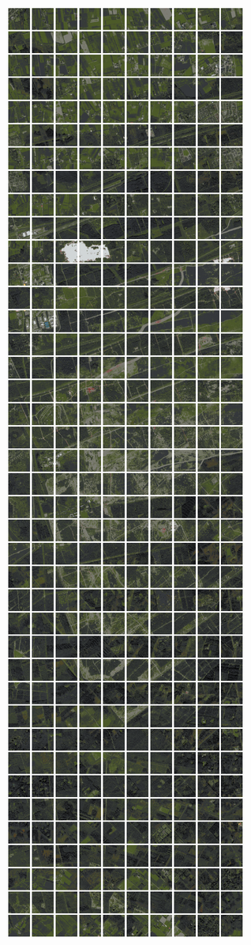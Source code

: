 <html>
<div>
<img src="https://github.com/HakkaTjakka/NL_TILE_MAP/blob/main/18/632/-1050/r.6320.-10500.png" height="44" width="44">
<img src="https://github.com/HakkaTjakka/NL_TILE_MAP/blob/main/18/632/-1050/r.6321.-10500.png" height="44" width="44">
<img src="https://github.com/HakkaTjakka/NL_TILE_MAP/blob/main/18/632/-1050/r.6322.-10500.png" height="44" width="44">
<img src="https://github.com/HakkaTjakka/NL_TILE_MAP/blob/main/18/632/-1050/r.6323.-10500.png" height="44" width="44">
<img src="https://github.com/HakkaTjakka/NL_TILE_MAP/blob/main/18/632/-1050/r.6324.-10500.png" height="44" width="44">
<img src="https://github.com/HakkaTjakka/NL_TILE_MAP/blob/main/18/632/-1050/r.6325.-10500.png" height="44" width="44">
<img src="https://github.com/HakkaTjakka/NL_TILE_MAP/blob/main/18/632/-1050/r.6326.-10500.png" height="44" width="44">
<img src="https://github.com/HakkaTjakka/NL_TILE_MAP/blob/main/18/632/-1050/r.6327.-10500.png" height="44" width="44">
<img src="https://github.com/HakkaTjakka/NL_TILE_MAP/blob/main/18/632/-1050/r.6328.-10500.png" height="44" width="44">
<img src="https://github.com/HakkaTjakka/NL_TILE_MAP/blob/main/18/632/-1050/r.6329.-10500.png" height="44" width="44">
<img src="https://github.com/HakkaTjakka/NL_TILE_MAP/blob/main/18/633/-1050/r.6330.-10500.png" height="44" width="44">
<img src="https://github.com/HakkaTjakka/NL_TILE_MAP/blob/main/18/633/-1050/r.6331.-10500.png" height="44" width="44">
<img src="https://github.com/HakkaTjakka/NL_TILE_MAP/blob/main/18/633/-1050/r.6332.-10500.png" height="44" width="44">
<img src="https://github.com/HakkaTjakka/NL_TILE_MAP/blob/main/18/633/-1050/r.6333.-10500.png" height="44" width="44">
<img src="https://github.com/HakkaTjakka/NL_TILE_MAP/blob/main/18/633/-1050/r.6334.-10500.png" height="44" width="44">
<img src="https://github.com/HakkaTjakka/NL_TILE_MAP/blob/main/18/633/-1050/r.6335.-10500.png" height="44" width="44">
<img src="https://github.com/HakkaTjakka/NL_TILE_MAP/blob/main/18/633/-1050/r.6336.-10500.png" height="44" width="44">
<img src="https://github.com/HakkaTjakka/NL_TILE_MAP/blob/main/18/633/-1050/r.6337.-10500.png" height="44" width="44">
<img src="https://github.com/HakkaTjakka/NL_TILE_MAP/blob/main/18/633/-1050/r.6338.-10500.png" height="44" width="44">
<img src="https://github.com/HakkaTjakka/NL_TILE_MAP/blob/main/18/633/-1050/r.6339.-10500.png" height="44" width="44">
<br>
<img src="https://github.com/HakkaTjakka/NL_TILE_MAP/blob/main/18/632/-1050/r.6320.-10499.png" height="44" width="44">
<img src="https://github.com/HakkaTjakka/NL_TILE_MAP/blob/main/18/632/-1050/r.6321.-10499.png" height="44" width="44">
<img src="https://github.com/HakkaTjakka/NL_TILE_MAP/blob/main/18/632/-1050/r.6322.-10499.png" height="44" width="44">
<img src="https://github.com/HakkaTjakka/NL_TILE_MAP/blob/main/18/632/-1050/r.6323.-10499.png" height="44" width="44">
<img src="https://github.com/HakkaTjakka/NL_TILE_MAP/blob/main/18/632/-1050/r.6324.-10499.png" height="44" width="44">
<img src="https://github.com/HakkaTjakka/NL_TILE_MAP/blob/main/18/632/-1050/r.6325.-10499.png" height="44" width="44">
<img src="https://github.com/HakkaTjakka/NL_TILE_MAP/blob/main/18/632/-1050/r.6326.-10499.png" height="44" width="44">
<img src="https://github.com/HakkaTjakka/NL_TILE_MAP/blob/main/18/632/-1050/r.6327.-10499.png" height="44" width="44">
<img src="https://github.com/HakkaTjakka/NL_TILE_MAP/blob/main/18/632/-1050/r.6328.-10499.png" height="44" width="44">
<img src="https://github.com/HakkaTjakka/NL_TILE_MAP/blob/main/18/632/-1050/r.6329.-10499.png" height="44" width="44">
<img src="https://github.com/HakkaTjakka/NL_TILE_MAP/blob/main/18/633/-1050/r.6330.-10499.png" height="44" width="44">
<img src="https://github.com/HakkaTjakka/NL_TILE_MAP/blob/main/18/633/-1050/r.6331.-10499.png" height="44" width="44">
<img src="https://github.com/HakkaTjakka/NL_TILE_MAP/blob/main/18/633/-1050/r.6332.-10499.png" height="44" width="44">
<img src="https://github.com/HakkaTjakka/NL_TILE_MAP/blob/main/18/633/-1050/r.6333.-10499.png" height="44" width="44">
<img src="https://github.com/HakkaTjakka/NL_TILE_MAP/blob/main/18/633/-1050/r.6334.-10499.png" height="44" width="44">
<img src="https://github.com/HakkaTjakka/NL_TILE_MAP/blob/main/18/633/-1050/r.6335.-10499.png" height="44" width="44">
<img src="https://github.com/HakkaTjakka/NL_TILE_MAP/blob/main/18/633/-1050/r.6336.-10499.png" height="44" width="44">
<img src="https://github.com/HakkaTjakka/NL_TILE_MAP/blob/main/18/633/-1050/r.6337.-10499.png" height="44" width="44">
<img src="https://github.com/HakkaTjakka/NL_TILE_MAP/blob/main/18/633/-1050/r.6338.-10499.png" height="44" width="44">
<img src="https://github.com/HakkaTjakka/NL_TILE_MAP/blob/main/18/633/-1050/r.6339.-10499.png" height="44" width="44">
<br>
<img src="https://github.com/HakkaTjakka/NL_TILE_MAP/blob/main/18/632/-1050/r.6320.-10498.png" height="44" width="44">
<img src="https://github.com/HakkaTjakka/NL_TILE_MAP/blob/main/18/632/-1050/r.6321.-10498.png" height="44" width="44">
<img src="https://github.com/HakkaTjakka/NL_TILE_MAP/blob/main/18/632/-1050/r.6322.-10498.png" height="44" width="44">
<img src="https://github.com/HakkaTjakka/NL_TILE_MAP/blob/main/18/632/-1050/r.6323.-10498.png" height="44" width="44">
<img src="https://github.com/HakkaTjakka/NL_TILE_MAP/blob/main/18/632/-1050/r.6324.-10498.png" height="44" width="44">
<img src="https://github.com/HakkaTjakka/NL_TILE_MAP/blob/main/18/632/-1050/r.6325.-10498.png" height="44" width="44">
<img src="https://github.com/HakkaTjakka/NL_TILE_MAP/blob/main/18/632/-1050/r.6326.-10498.png" height="44" width="44">
<img src="https://github.com/HakkaTjakka/NL_TILE_MAP/blob/main/18/632/-1050/r.6327.-10498.png" height="44" width="44">
<img src="https://github.com/HakkaTjakka/NL_TILE_MAP/blob/main/18/632/-1050/r.6328.-10498.png" height="44" width="44">
<img src="https://github.com/HakkaTjakka/NL_TILE_MAP/blob/main/18/632/-1050/r.6329.-10498.png" height="44" width="44">
<img src="https://github.com/HakkaTjakka/NL_TILE_MAP/blob/main/18/633/-1050/r.6330.-10498.png" height="44" width="44">
<img src="https://github.com/HakkaTjakka/NL_TILE_MAP/blob/main/18/633/-1050/r.6331.-10498.png" height="44" width="44">
<img src="https://github.com/HakkaTjakka/NL_TILE_MAP/blob/main/18/633/-1050/r.6332.-10498.png" height="44" width="44">
<img src="https://github.com/HakkaTjakka/NL_TILE_MAP/blob/main/18/633/-1050/r.6333.-10498.png" height="44" width="44">
<img src="https://github.com/HakkaTjakka/NL_TILE_MAP/blob/main/18/633/-1050/r.6334.-10498.png" height="44" width="44">
<img src="https://github.com/HakkaTjakka/NL_TILE_MAP/blob/main/18/633/-1050/r.6335.-10498.png" height="44" width="44">
<img src="https://github.com/HakkaTjakka/NL_TILE_MAP/blob/main/18/633/-1050/r.6336.-10498.png" height="44" width="44">
<img src="https://github.com/HakkaTjakka/NL_TILE_MAP/blob/main/18/633/-1050/r.6337.-10498.png" height="44" width="44">
<img src="https://github.com/HakkaTjakka/NL_TILE_MAP/blob/main/18/633/-1050/r.6338.-10498.png" height="44" width="44">
<img src="https://github.com/HakkaTjakka/NL_TILE_MAP/blob/main/18/633/-1050/r.6339.-10498.png" height="44" width="44">
<br>
<img src="https://github.com/HakkaTjakka/NL_TILE_MAP/blob/main/18/632/-1050/r.6320.-10497.png" height="44" width="44">
<img src="https://github.com/HakkaTjakka/NL_TILE_MAP/blob/main/18/632/-1050/r.6321.-10497.png" height="44" width="44">
<img src="https://github.com/HakkaTjakka/NL_TILE_MAP/blob/main/18/632/-1050/r.6322.-10497.png" height="44" width="44">
<img src="https://github.com/HakkaTjakka/NL_TILE_MAP/blob/main/18/632/-1050/r.6323.-10497.png" height="44" width="44">
<img src="https://github.com/HakkaTjakka/NL_TILE_MAP/blob/main/18/632/-1050/r.6324.-10497.png" height="44" width="44">
<img src="https://github.com/HakkaTjakka/NL_TILE_MAP/blob/main/18/632/-1050/r.6325.-10497.png" height="44" width="44">
<img src="https://github.com/HakkaTjakka/NL_TILE_MAP/blob/main/18/632/-1050/r.6326.-10497.png" height="44" width="44">
<img src="https://github.com/HakkaTjakka/NL_TILE_MAP/blob/main/18/632/-1050/r.6327.-10497.png" height="44" width="44">
<img src="https://github.com/HakkaTjakka/NL_TILE_MAP/blob/main/18/632/-1050/r.6328.-10497.png" height="44" width="44">
<img src="https://github.com/HakkaTjakka/NL_TILE_MAP/blob/main/18/632/-1050/r.6329.-10497.png" height="44" width="44">
<img src="https://github.com/HakkaTjakka/NL_TILE_MAP/blob/main/18/633/-1050/r.6330.-10497.png" height="44" width="44">
<img src="https://github.com/HakkaTjakka/NL_TILE_MAP/blob/main/18/633/-1050/r.6331.-10497.png" height="44" width="44">
<img src="https://github.com/HakkaTjakka/NL_TILE_MAP/blob/main/18/633/-1050/r.6332.-10497.png" height="44" width="44">
<img src="https://github.com/HakkaTjakka/NL_TILE_MAP/blob/main/18/633/-1050/r.6333.-10497.png" height="44" width="44">
<img src="https://github.com/HakkaTjakka/NL_TILE_MAP/blob/main/18/633/-1050/r.6334.-10497.png" height="44" width="44">
<img src="https://github.com/HakkaTjakka/NL_TILE_MAP/blob/main/18/633/-1050/r.6335.-10497.png" height="44" width="44">
<img src="https://github.com/HakkaTjakka/NL_TILE_MAP/blob/main/18/633/-1050/r.6336.-10497.png" height="44" width="44">
<img src="https://github.com/HakkaTjakka/NL_TILE_MAP/blob/main/18/633/-1050/r.6337.-10497.png" height="44" width="44">
<img src="https://github.com/HakkaTjakka/NL_TILE_MAP/blob/main/18/633/-1050/r.6338.-10497.png" height="44" width="44">
<img src="https://github.com/HakkaTjakka/NL_TILE_MAP/blob/main/18/633/-1050/r.6339.-10497.png" height="44" width="44">
<br>
<img src="https://github.com/HakkaTjakka/NL_TILE_MAP/blob/main/18/632/-1050/r.6320.-10496.png" height="44" width="44">
<img src="https://github.com/HakkaTjakka/NL_TILE_MAP/blob/main/18/632/-1050/r.6321.-10496.png" height="44" width="44">
<img src="https://github.com/HakkaTjakka/NL_TILE_MAP/blob/main/18/632/-1050/r.6322.-10496.png" height="44" width="44">
<img src="https://github.com/HakkaTjakka/NL_TILE_MAP/blob/main/18/632/-1050/r.6323.-10496.png" height="44" width="44">
<img src="https://github.com/HakkaTjakka/NL_TILE_MAP/blob/main/18/632/-1050/r.6324.-10496.png" height="44" width="44">
<img src="https://github.com/HakkaTjakka/NL_TILE_MAP/blob/main/18/632/-1050/r.6325.-10496.png" height="44" width="44">
<img src="https://github.com/HakkaTjakka/NL_TILE_MAP/blob/main/18/632/-1050/r.6326.-10496.png" height="44" width="44">
<img src="https://github.com/HakkaTjakka/NL_TILE_MAP/blob/main/18/632/-1050/r.6327.-10496.png" height="44" width="44">
<img src="https://github.com/HakkaTjakka/NL_TILE_MAP/blob/main/18/632/-1050/r.6328.-10496.png" height="44" width="44">
<img src="https://github.com/HakkaTjakka/NL_TILE_MAP/blob/main/18/632/-1050/r.6329.-10496.png" height="44" width="44">
<img src="https://github.com/HakkaTjakka/NL_TILE_MAP/blob/main/18/633/-1050/r.6330.-10496.png" height="44" width="44">
<img src="https://github.com/HakkaTjakka/NL_TILE_MAP/blob/main/18/633/-1050/r.6331.-10496.png" height="44" width="44">
<img src="https://github.com/HakkaTjakka/NL_TILE_MAP/blob/main/18/633/-1050/r.6332.-10496.png" height="44" width="44">
<img src="https://github.com/HakkaTjakka/NL_TILE_MAP/blob/main/18/633/-1050/r.6333.-10496.png" height="44" width="44">
<img src="https://github.com/HakkaTjakka/NL_TILE_MAP/blob/main/18/633/-1050/r.6334.-10496.png" height="44" width="44">
<img src="https://github.com/HakkaTjakka/NL_TILE_MAP/blob/main/18/633/-1050/r.6335.-10496.png" height="44" width="44">
<img src="https://github.com/HakkaTjakka/NL_TILE_MAP/blob/main/18/633/-1050/r.6336.-10496.png" height="44" width="44">
<img src="https://github.com/HakkaTjakka/NL_TILE_MAP/blob/main/18/633/-1050/r.6337.-10496.png" height="44" width="44">
<img src="https://github.com/HakkaTjakka/NL_TILE_MAP/blob/main/18/633/-1050/r.6338.-10496.png" height="44" width="44">
<img src="https://github.com/HakkaTjakka/NL_TILE_MAP/blob/main/18/633/-1050/r.6339.-10496.png" height="44" width="44">
<br>
<img src="https://github.com/HakkaTjakka/NL_TILE_MAP/blob/main/18/632/-1050/r.6320.-10495.png" height="44" width="44">
<img src="https://github.com/HakkaTjakka/NL_TILE_MAP/blob/main/18/632/-1050/r.6321.-10495.png" height="44" width="44">
<img src="https://github.com/HakkaTjakka/NL_TILE_MAP/blob/main/18/632/-1050/r.6322.-10495.png" height="44" width="44">
<img src="https://github.com/HakkaTjakka/NL_TILE_MAP/blob/main/18/632/-1050/r.6323.-10495.png" height="44" width="44">
<img src="https://github.com/HakkaTjakka/NL_TILE_MAP/blob/main/18/632/-1050/r.6324.-10495.png" height="44" width="44">
<img src="https://github.com/HakkaTjakka/NL_TILE_MAP/blob/main/18/632/-1050/r.6325.-10495.png" height="44" width="44">
<img src="https://github.com/HakkaTjakka/NL_TILE_MAP/blob/main/18/632/-1050/r.6326.-10495.png" height="44" width="44">
<img src="https://github.com/HakkaTjakka/NL_TILE_MAP/blob/main/18/632/-1050/r.6327.-10495.png" height="44" width="44">
<img src="https://github.com/HakkaTjakka/NL_TILE_MAP/blob/main/18/632/-1050/r.6328.-10495.png" height="44" width="44">
<img src="https://github.com/HakkaTjakka/NL_TILE_MAP/blob/main/18/632/-1050/r.6329.-10495.png" height="44" width="44">
<img src="https://github.com/HakkaTjakka/NL_TILE_MAP/blob/main/18/633/-1050/r.6330.-10495.png" height="44" width="44">
<img src="https://github.com/HakkaTjakka/NL_TILE_MAP/blob/main/18/633/-1050/r.6331.-10495.png" height="44" width="44">
<img src="https://github.com/HakkaTjakka/NL_TILE_MAP/blob/main/18/633/-1050/r.6332.-10495.png" height="44" width="44">
<img src="https://github.com/HakkaTjakka/NL_TILE_MAP/blob/main/18/633/-1050/r.6333.-10495.png" height="44" width="44">
<img src="https://github.com/HakkaTjakka/NL_TILE_MAP/blob/main/18/633/-1050/r.6334.-10495.png" height="44" width="44">
<img src="https://github.com/HakkaTjakka/NL_TILE_MAP/blob/main/18/633/-1050/r.6335.-10495.png" height="44" width="44">
<img src="https://github.com/HakkaTjakka/NL_TILE_MAP/blob/main/18/633/-1050/r.6336.-10495.png" height="44" width="44">
<img src="https://github.com/HakkaTjakka/NL_TILE_MAP/blob/main/18/633/-1050/r.6337.-10495.png" height="44" width="44">
<img src="https://github.com/HakkaTjakka/NL_TILE_MAP/blob/main/18/633/-1050/r.6338.-10495.png" height="44" width="44">
<img src="https://github.com/HakkaTjakka/NL_TILE_MAP/blob/main/18/633/-1050/r.6339.-10495.png" height="44" width="44">
<br>
<img src="https://github.com/HakkaTjakka/NL_TILE_MAP/blob/main/18/632/-1050/r.6320.-10494.png" height="44" width="44">
<img src="https://github.com/HakkaTjakka/NL_TILE_MAP/blob/main/18/632/-1050/r.6321.-10494.png" height="44" width="44">
<img src="https://github.com/HakkaTjakka/NL_TILE_MAP/blob/main/18/632/-1050/r.6322.-10494.png" height="44" width="44">
<img src="https://github.com/HakkaTjakka/NL_TILE_MAP/blob/main/18/632/-1050/r.6323.-10494.png" height="44" width="44">
<img src="https://github.com/HakkaTjakka/NL_TILE_MAP/blob/main/18/632/-1050/r.6324.-10494.png" height="44" width="44">
<img src="https://github.com/HakkaTjakka/NL_TILE_MAP/blob/main/18/632/-1050/r.6325.-10494.png" height="44" width="44">
<img src="https://github.com/HakkaTjakka/NL_TILE_MAP/blob/main/18/632/-1050/r.6326.-10494.png" height="44" width="44">
<img src="https://github.com/HakkaTjakka/NL_TILE_MAP/blob/main/18/632/-1050/r.6327.-10494.png" height="44" width="44">
<img src="https://github.com/HakkaTjakka/NL_TILE_MAP/blob/main/18/632/-1050/r.6328.-10494.png" height="44" width="44">
<img src="https://github.com/HakkaTjakka/NL_TILE_MAP/blob/main/18/632/-1050/r.6329.-10494.png" height="44" width="44">
<img src="https://github.com/HakkaTjakka/NL_TILE_MAP/blob/main/18/633/-1050/r.6330.-10494.png" height="44" width="44">
<img src="https://github.com/HakkaTjakka/NL_TILE_MAP/blob/main/18/633/-1050/r.6331.-10494.png" height="44" width="44">
<img src="https://github.com/HakkaTjakka/NL_TILE_MAP/blob/main/18/633/-1050/r.6332.-10494.png" height="44" width="44">
<img src="https://github.com/HakkaTjakka/NL_TILE_MAP/blob/main/18/633/-1050/r.6333.-10494.png" height="44" width="44">
<img src="https://github.com/HakkaTjakka/NL_TILE_MAP/blob/main/18/633/-1050/r.6334.-10494.png" height="44" width="44">
<img src="https://github.com/HakkaTjakka/NL_TILE_MAP/blob/main/18/633/-1050/r.6335.-10494.png" height="44" width="44">
<img src="https://github.com/HakkaTjakka/NL_TILE_MAP/blob/main/18/633/-1050/r.6336.-10494.png" height="44" width="44">
<img src="https://github.com/HakkaTjakka/NL_TILE_MAP/blob/main/18/633/-1050/r.6337.-10494.png" height="44" width="44">
<img src="https://github.com/HakkaTjakka/NL_TILE_MAP/blob/main/18/633/-1050/r.6338.-10494.png" height="44" width="44">
<img src="https://github.com/HakkaTjakka/NL_TILE_MAP/blob/main/18/633/-1050/r.6339.-10494.png" height="44" width="44">
<br>
<img src="https://github.com/HakkaTjakka/NL_TILE_MAP/blob/main/18/632/-1050/r.6320.-10493.png" height="44" width="44">
<img src="https://github.com/HakkaTjakka/NL_TILE_MAP/blob/main/18/632/-1050/r.6321.-10493.png" height="44" width="44">
<img src="https://github.com/HakkaTjakka/NL_TILE_MAP/blob/main/18/632/-1050/r.6322.-10493.png" height="44" width="44">
<img src="https://github.com/HakkaTjakka/NL_TILE_MAP/blob/main/18/632/-1050/r.6323.-10493.png" height="44" width="44">
<img src="https://github.com/HakkaTjakka/NL_TILE_MAP/blob/main/18/632/-1050/r.6324.-10493.png" height="44" width="44">
<img src="https://github.com/HakkaTjakka/NL_TILE_MAP/blob/main/18/632/-1050/r.6325.-10493.png" height="44" width="44">
<img src="https://github.com/HakkaTjakka/NL_TILE_MAP/blob/main/18/632/-1050/r.6326.-10493.png" height="44" width="44">
<img src="https://github.com/HakkaTjakka/NL_TILE_MAP/blob/main/18/632/-1050/r.6327.-10493.png" height="44" width="44">
<img src="https://github.com/HakkaTjakka/NL_TILE_MAP/blob/main/18/632/-1050/r.6328.-10493.png" height="44" width="44">
<img src="https://github.com/HakkaTjakka/NL_TILE_MAP/blob/main/18/632/-1050/r.6329.-10493.png" height="44" width="44">
<img src="https://github.com/HakkaTjakka/NL_TILE_MAP/blob/main/18/633/-1050/r.6330.-10493.png" height="44" width="44">
<img src="https://github.com/HakkaTjakka/NL_TILE_MAP/blob/main/18/633/-1050/r.6331.-10493.png" height="44" width="44">
<img src="https://github.com/HakkaTjakka/NL_TILE_MAP/blob/main/18/633/-1050/r.6332.-10493.png" height="44" width="44">
<img src="https://github.com/HakkaTjakka/NL_TILE_MAP/blob/main/18/633/-1050/r.6333.-10493.png" height="44" width="44">
<img src="https://github.com/HakkaTjakka/NL_TILE_MAP/blob/main/18/633/-1050/r.6334.-10493.png" height="44" width="44">
<img src="https://github.com/HakkaTjakka/NL_TILE_MAP/blob/main/18/633/-1050/r.6335.-10493.png" height="44" width="44">
<img src="https://github.com/HakkaTjakka/NL_TILE_MAP/blob/main/18/633/-1050/r.6336.-10493.png" height="44" width="44">
<img src="https://github.com/HakkaTjakka/NL_TILE_MAP/blob/main/18/633/-1050/r.6337.-10493.png" height="44" width="44">
<img src="https://github.com/HakkaTjakka/NL_TILE_MAP/blob/main/18/633/-1050/r.6338.-10493.png" height="44" width="44">
<img src="https://github.com/HakkaTjakka/NL_TILE_MAP/blob/main/18/633/-1050/r.6339.-10493.png" height="44" width="44">
<br>
<img src="https://github.com/HakkaTjakka/NL_TILE_MAP/blob/main/18/632/-1050/r.6320.-10492.png" height="44" width="44">
<img src="https://github.com/HakkaTjakka/NL_TILE_MAP/blob/main/18/632/-1050/r.6321.-10492.png" height="44" width="44">
<img src="https://github.com/HakkaTjakka/NL_TILE_MAP/blob/main/18/632/-1050/r.6322.-10492.png" height="44" width="44">
<img src="https://github.com/HakkaTjakka/NL_TILE_MAP/blob/main/18/632/-1050/r.6323.-10492.png" height="44" width="44">
<img src="https://github.com/HakkaTjakka/NL_TILE_MAP/blob/main/18/632/-1050/r.6324.-10492.png" height="44" width="44">
<img src="https://github.com/HakkaTjakka/NL_TILE_MAP/blob/main/18/632/-1050/r.6325.-10492.png" height="44" width="44">
<img src="https://github.com/HakkaTjakka/NL_TILE_MAP/blob/main/18/632/-1050/r.6326.-10492.png" height="44" width="44">
<img src="https://github.com/HakkaTjakka/NL_TILE_MAP/blob/main/18/632/-1050/r.6327.-10492.png" height="44" width="44">
<img src="https://github.com/HakkaTjakka/NL_TILE_MAP/blob/main/18/632/-1050/r.6328.-10492.png" height="44" width="44">
<img src="https://github.com/HakkaTjakka/NL_TILE_MAP/blob/main/18/632/-1050/r.6329.-10492.png" height="44" width="44">
<img src="https://github.com/HakkaTjakka/NL_TILE_MAP/blob/main/18/633/-1050/r.6330.-10492.png" height="44" width="44">
<img src="https://github.com/HakkaTjakka/NL_TILE_MAP/blob/main/18/633/-1050/r.6331.-10492.png" height="44" width="44">
<img src="https://github.com/HakkaTjakka/NL_TILE_MAP/blob/main/18/633/-1050/r.6332.-10492.png" height="44" width="44">
<img src="https://github.com/HakkaTjakka/NL_TILE_MAP/blob/main/18/633/-1050/r.6333.-10492.png" height="44" width="44">
<img src="https://github.com/HakkaTjakka/NL_TILE_MAP/blob/main/18/633/-1050/r.6334.-10492.png" height="44" width="44">
<img src="https://github.com/HakkaTjakka/NL_TILE_MAP/blob/main/18/633/-1050/r.6335.-10492.png" height="44" width="44">
<img src="https://github.com/HakkaTjakka/NL_TILE_MAP/blob/main/18/633/-1050/r.6336.-10492.png" height="44" width="44">
<img src="https://github.com/HakkaTjakka/NL_TILE_MAP/blob/main/18/633/-1050/r.6337.-10492.png" height="44" width="44">
<img src="https://github.com/HakkaTjakka/NL_TILE_MAP/blob/main/18/633/-1050/r.6338.-10492.png" height="44" width="44">
<img src="https://github.com/HakkaTjakka/NL_TILE_MAP/blob/main/18/633/-1050/r.6339.-10492.png" height="44" width="44">
<br>
<img src="https://github.com/HakkaTjakka/NL_TILE_MAP/blob/main/18/632/-1050/r.6320.-10491.png" height="44" width="44">
<img src="https://github.com/HakkaTjakka/NL_TILE_MAP/blob/main/18/632/-1050/r.6321.-10491.png" height="44" width="44">
<img src="https://github.com/HakkaTjakka/NL_TILE_MAP/blob/main/18/632/-1050/r.6322.-10491.png" height="44" width="44">
<img src="https://github.com/HakkaTjakka/NL_TILE_MAP/blob/main/18/632/-1050/r.6323.-10491.png" height="44" width="44">
<img src="https://github.com/HakkaTjakka/NL_TILE_MAP/blob/main/18/632/-1050/r.6324.-10491.png" height="44" width="44">
<img src="https://github.com/HakkaTjakka/NL_TILE_MAP/blob/main/18/632/-1050/r.6325.-10491.png" height="44" width="44">
<img src="https://github.com/HakkaTjakka/NL_TILE_MAP/blob/main/18/632/-1050/r.6326.-10491.png" height="44" width="44">
<img src="https://github.com/HakkaTjakka/NL_TILE_MAP/blob/main/18/632/-1050/r.6327.-10491.png" height="44" width="44">
<img src="https://github.com/HakkaTjakka/NL_TILE_MAP/blob/main/18/632/-1050/r.6328.-10491.png" height="44" width="44">
<img src="https://github.com/HakkaTjakka/NL_TILE_MAP/blob/main/18/632/-1050/r.6329.-10491.png" height="44" width="44">
<img src="https://github.com/HakkaTjakka/NL_TILE_MAP/blob/main/18/633/-1050/r.6330.-10491.png" height="44" width="44">
<img src="https://github.com/HakkaTjakka/NL_TILE_MAP/blob/main/18/633/-1050/r.6331.-10491.png" height="44" width="44">
<img src="https://github.com/HakkaTjakka/NL_TILE_MAP/blob/main/18/633/-1050/r.6332.-10491.png" height="44" width="44">
<img src="https://github.com/HakkaTjakka/NL_TILE_MAP/blob/main/18/633/-1050/r.6333.-10491.png" height="44" width="44">
<img src="https://github.com/HakkaTjakka/NL_TILE_MAP/blob/main/18/633/-1050/r.6334.-10491.png" height="44" width="44">
<img src="https://github.com/HakkaTjakka/NL_TILE_MAP/blob/main/18/633/-1050/r.6335.-10491.png" height="44" width="44">
<img src="https://github.com/HakkaTjakka/NL_TILE_MAP/blob/main/18/633/-1050/r.6336.-10491.png" height="44" width="44">
<img src="https://github.com/HakkaTjakka/NL_TILE_MAP/blob/main/18/633/-1050/r.6337.-10491.png" height="44" width="44">
<img src="https://github.com/HakkaTjakka/NL_TILE_MAP/blob/main/18/633/-1050/r.6338.-10491.png" height="44" width="44">
<img src="https://github.com/HakkaTjakka/NL_TILE_MAP/blob/main/18/633/-1050/r.6339.-10491.png" height="44" width="44">
<br>
<img src="https://github.com/HakkaTjakka/NL_TILE_MAP/blob/main/18/632/-1049/r.6320.-10490.png" height="44" width="44">
<img src="https://github.com/HakkaTjakka/NL_TILE_MAP/blob/main/18/632/-1049/r.6321.-10490.png" height="44" width="44">
<img src="https://github.com/HakkaTjakka/NL_TILE_MAP/blob/main/18/632/-1049/r.6322.-10490.png" height="44" width="44">
<img src="https://github.com/HakkaTjakka/NL_TILE_MAP/blob/main/18/632/-1049/r.6323.-10490.png" height="44" width="44">
<img src="https://github.com/HakkaTjakka/NL_TILE_MAP/blob/main/18/632/-1049/r.6324.-10490.png" height="44" width="44">
<img src="https://github.com/HakkaTjakka/NL_TILE_MAP/blob/main/18/632/-1049/r.6325.-10490.png" height="44" width="44">
<img src="https://github.com/HakkaTjakka/NL_TILE_MAP/blob/main/18/632/-1049/r.6326.-10490.png" height="44" width="44">
<img src="https://github.com/HakkaTjakka/NL_TILE_MAP/blob/main/18/632/-1049/r.6327.-10490.png" height="44" width="44">
<img src="https://github.com/HakkaTjakka/NL_TILE_MAP/blob/main/18/632/-1049/r.6328.-10490.png" height="44" width="44">
<img src="https://github.com/HakkaTjakka/NL_TILE_MAP/blob/main/18/632/-1049/r.6329.-10490.png" height="44" width="44">
<img src="https://github.com/HakkaTjakka/NL_TILE_MAP/blob/main/18/633/-1049/r.6330.-10490.png" height="44" width="44">
<img src="https://github.com/HakkaTjakka/NL_TILE_MAP/blob/main/18/633/-1049/r.6331.-10490.png" height="44" width="44">
<img src="https://github.com/HakkaTjakka/NL_TILE_MAP/blob/main/18/633/-1049/r.6332.-10490.png" height="44" width="44">
<img src="https://github.com/HakkaTjakka/NL_TILE_MAP/blob/main/18/633/-1049/r.6333.-10490.png" height="44" width="44">
<img src="https://github.com/HakkaTjakka/NL_TILE_MAP/blob/main/18/633/-1049/r.6334.-10490.png" height="44" width="44">
<img src="https://github.com/HakkaTjakka/NL_TILE_MAP/blob/main/18/633/-1049/r.6335.-10490.png" height="44" width="44">
<img src="https://github.com/HakkaTjakka/NL_TILE_MAP/blob/main/18/633/-1049/r.6336.-10490.png" height="44" width="44">
<img src="https://github.com/HakkaTjakka/NL_TILE_MAP/blob/main/18/633/-1049/r.6337.-10490.png" height="44" width="44">
<img src="https://github.com/HakkaTjakka/NL_TILE_MAP/blob/main/18/633/-1049/r.6338.-10490.png" height="44" width="44">
<img src="https://github.com/HakkaTjakka/NL_TILE_MAP/blob/main/18/633/-1049/r.6339.-10490.png" height="44" width="44">
<br>
<img src="https://github.com/HakkaTjakka/NL_TILE_MAP/blob/main/18/632/-1049/r.6320.-10489.png" height="44" width="44">
<img src="https://github.com/HakkaTjakka/NL_TILE_MAP/blob/main/18/632/-1049/r.6321.-10489.png" height="44" width="44">
<img src="https://github.com/HakkaTjakka/NL_TILE_MAP/blob/main/18/632/-1049/r.6322.-10489.png" height="44" width="44">
<img src="https://github.com/HakkaTjakka/NL_TILE_MAP/blob/main/18/632/-1049/r.6323.-10489.png" height="44" width="44">
<img src="https://github.com/HakkaTjakka/NL_TILE_MAP/blob/main/18/632/-1049/r.6324.-10489.png" height="44" width="44">
<img src="https://github.com/HakkaTjakka/NL_TILE_MAP/blob/main/18/632/-1049/r.6325.-10489.png" height="44" width="44">
<img src="https://github.com/HakkaTjakka/NL_TILE_MAP/blob/main/18/632/-1049/r.6326.-10489.png" height="44" width="44">
<img src="https://github.com/HakkaTjakka/NL_TILE_MAP/blob/main/18/632/-1049/r.6327.-10489.png" height="44" width="44">
<img src="https://github.com/HakkaTjakka/NL_TILE_MAP/blob/main/18/632/-1049/r.6328.-10489.png" height="44" width="44">
<img src="https://github.com/HakkaTjakka/NL_TILE_MAP/blob/main/18/632/-1049/r.6329.-10489.png" height="44" width="44">
<img src="https://github.com/HakkaTjakka/NL_TILE_MAP/blob/main/18/633/-1049/r.6330.-10489.png" height="44" width="44">
<img src="https://github.com/HakkaTjakka/NL_TILE_MAP/blob/main/18/633/-1049/r.6331.-10489.png" height="44" width="44">
<img src="https://github.com/HakkaTjakka/NL_TILE_MAP/blob/main/18/633/-1049/r.6332.-10489.png" height="44" width="44">
<img src="https://github.com/HakkaTjakka/NL_TILE_MAP/blob/main/18/633/-1049/r.6333.-10489.png" height="44" width="44">
<img src="https://github.com/HakkaTjakka/NL_TILE_MAP/blob/main/18/633/-1049/r.6334.-10489.png" height="44" width="44">
<img src="https://github.com/HakkaTjakka/NL_TILE_MAP/blob/main/18/633/-1049/r.6335.-10489.png" height="44" width="44">
<img src="https://github.com/HakkaTjakka/NL_TILE_MAP/blob/main/18/633/-1049/r.6336.-10489.png" height="44" width="44">
<img src="https://github.com/HakkaTjakka/NL_TILE_MAP/blob/main/18/633/-1049/r.6337.-10489.png" height="44" width="44">
<img src="https://github.com/HakkaTjakka/NL_TILE_MAP/blob/main/18/633/-1049/r.6338.-10489.png" height="44" width="44">
<img src="https://github.com/HakkaTjakka/NL_TILE_MAP/blob/main/18/633/-1049/r.6339.-10489.png" height="44" width="44">
<br>
<img src="https://github.com/HakkaTjakka/NL_TILE_MAP/blob/main/18/632/-1049/r.6320.-10488.png" height="44" width="44">
<img src="https://github.com/HakkaTjakka/NL_TILE_MAP/blob/main/18/632/-1049/r.6321.-10488.png" height="44" width="44">
<img src="https://github.com/HakkaTjakka/NL_TILE_MAP/blob/main/18/632/-1049/r.6322.-10488.png" height="44" width="44">
<img src="https://github.com/HakkaTjakka/NL_TILE_MAP/blob/main/18/632/-1049/r.6323.-10488.png" height="44" width="44">
<img src="https://github.com/HakkaTjakka/NL_TILE_MAP/blob/main/18/632/-1049/r.6324.-10488.png" height="44" width="44">
<img src="https://github.com/HakkaTjakka/NL_TILE_MAP/blob/main/18/632/-1049/r.6325.-10488.png" height="44" width="44">
<img src="https://github.com/HakkaTjakka/NL_TILE_MAP/blob/main/18/632/-1049/r.6326.-10488.png" height="44" width="44">
<img src="https://github.com/HakkaTjakka/NL_TILE_MAP/blob/main/18/632/-1049/r.6327.-10488.png" height="44" width="44">
<img src="https://github.com/HakkaTjakka/NL_TILE_MAP/blob/main/18/632/-1049/r.6328.-10488.png" height="44" width="44">
<img src="https://github.com/HakkaTjakka/NL_TILE_MAP/blob/main/18/632/-1049/r.6329.-10488.png" height="44" width="44">
<img src="https://github.com/HakkaTjakka/NL_TILE_MAP/blob/main/18/633/-1049/r.6330.-10488.png" height="44" width="44">
<img src="https://github.com/HakkaTjakka/NL_TILE_MAP/blob/main/18/633/-1049/r.6331.-10488.png" height="44" width="44">
<img src="https://github.com/HakkaTjakka/NL_TILE_MAP/blob/main/18/633/-1049/r.6332.-10488.png" height="44" width="44">
<img src="https://github.com/HakkaTjakka/NL_TILE_MAP/blob/main/18/633/-1049/r.6333.-10488.png" height="44" width="44">
<img src="https://github.com/HakkaTjakka/NL_TILE_MAP/blob/main/18/633/-1049/r.6334.-10488.png" height="44" width="44">
<img src="https://github.com/HakkaTjakka/NL_TILE_MAP/blob/main/18/633/-1049/r.6335.-10488.png" height="44" width="44">
<img src="https://github.com/HakkaTjakka/NL_TILE_MAP/blob/main/18/633/-1049/r.6336.-10488.png" height="44" width="44">
<img src="https://github.com/HakkaTjakka/NL_TILE_MAP/blob/main/18/633/-1049/r.6337.-10488.png" height="44" width="44">
<img src="https://github.com/HakkaTjakka/NL_TILE_MAP/blob/main/18/633/-1049/r.6338.-10488.png" height="44" width="44">
<img src="https://github.com/HakkaTjakka/NL_TILE_MAP/blob/main/18/633/-1049/r.6339.-10488.png" height="44" width="44">
<br>
<img src="https://github.com/HakkaTjakka/NL_TILE_MAP/blob/main/18/632/-1049/r.6320.-10487.png" height="44" width="44">
<img src="https://github.com/HakkaTjakka/NL_TILE_MAP/blob/main/18/632/-1049/r.6321.-10487.png" height="44" width="44">
<img src="https://github.com/HakkaTjakka/NL_TILE_MAP/blob/main/18/632/-1049/r.6322.-10487.png" height="44" width="44">
<img src="https://github.com/HakkaTjakka/NL_TILE_MAP/blob/main/18/632/-1049/r.6323.-10487.png" height="44" width="44">
<img src="https://github.com/HakkaTjakka/NL_TILE_MAP/blob/main/18/632/-1049/r.6324.-10487.png" height="44" width="44">
<img src="https://github.com/HakkaTjakka/NL_TILE_MAP/blob/main/18/632/-1049/r.6325.-10487.png" height="44" width="44">
<img src="https://github.com/HakkaTjakka/NL_TILE_MAP/blob/main/18/632/-1049/r.6326.-10487.png" height="44" width="44">
<img src="https://github.com/HakkaTjakka/NL_TILE_MAP/blob/main/18/632/-1049/r.6327.-10487.png" height="44" width="44">
<img src="https://github.com/HakkaTjakka/NL_TILE_MAP/blob/main/18/632/-1049/r.6328.-10487.png" height="44" width="44">
<img src="https://github.com/HakkaTjakka/NL_TILE_MAP/blob/main/18/632/-1049/r.6329.-10487.png" height="44" width="44">
<img src="https://github.com/HakkaTjakka/NL_TILE_MAP/blob/main/18/633/-1049/r.6330.-10487.png" height="44" width="44">
<img src="https://github.com/HakkaTjakka/NL_TILE_MAP/blob/main/18/633/-1049/r.6331.-10487.png" height="44" width="44">
<img src="https://github.com/HakkaTjakka/NL_TILE_MAP/blob/main/18/633/-1049/r.6332.-10487.png" height="44" width="44">
<img src="https://github.com/HakkaTjakka/NL_TILE_MAP/blob/main/18/633/-1049/r.6333.-10487.png" height="44" width="44">
<img src="https://github.com/HakkaTjakka/NL_TILE_MAP/blob/main/18/633/-1049/r.6334.-10487.png" height="44" width="44">
<img src="https://github.com/HakkaTjakka/NL_TILE_MAP/blob/main/18/633/-1049/r.6335.-10487.png" height="44" width="44">
<img src="https://github.com/HakkaTjakka/NL_TILE_MAP/blob/main/18/633/-1049/r.6336.-10487.png" height="44" width="44">
<img src="https://github.com/HakkaTjakka/NL_TILE_MAP/blob/main/18/633/-1049/r.6337.-10487.png" height="44" width="44">
<img src="https://github.com/HakkaTjakka/NL_TILE_MAP/blob/main/18/633/-1049/r.6338.-10487.png" height="44" width="44">
<img src="https://github.com/HakkaTjakka/NL_TILE_MAP/blob/main/18/633/-1049/r.6339.-10487.png" height="44" width="44">
<br>
<img src="https://github.com/HakkaTjakka/NL_TILE_MAP/blob/main/18/632/-1049/r.6320.-10486.png" height="44" width="44">
<img src="https://github.com/HakkaTjakka/NL_TILE_MAP/blob/main/18/632/-1049/r.6321.-10486.png" height="44" width="44">
<img src="https://github.com/HakkaTjakka/NL_TILE_MAP/blob/main/18/632/-1049/r.6322.-10486.png" height="44" width="44">
<img src="https://github.com/HakkaTjakka/NL_TILE_MAP/blob/main/18/632/-1049/r.6323.-10486.png" height="44" width="44">
<img src="https://github.com/HakkaTjakka/NL_TILE_MAP/blob/main/18/632/-1049/r.6324.-10486.png" height="44" width="44">
<img src="https://github.com/HakkaTjakka/NL_TILE_MAP/blob/main/18/632/-1049/r.6325.-10486.png" height="44" width="44">
<img src="https://github.com/HakkaTjakka/NL_TILE_MAP/blob/main/18/632/-1049/r.6326.-10486.png" height="44" width="44">
<img src="https://github.com/HakkaTjakka/NL_TILE_MAP/blob/main/18/632/-1049/r.6327.-10486.png" height="44" width="44">
<img src="https://github.com/HakkaTjakka/NL_TILE_MAP/blob/main/18/632/-1049/r.6328.-10486.png" height="44" width="44">
<img src="https://github.com/HakkaTjakka/NL_TILE_MAP/blob/main/18/632/-1049/r.6329.-10486.png" height="44" width="44">
<img src="https://github.com/HakkaTjakka/NL_TILE_MAP/blob/main/18/633/-1049/r.6330.-10486.png" height="44" width="44">
<img src="https://github.com/HakkaTjakka/NL_TILE_MAP/blob/main/18/633/-1049/r.6331.-10486.png" height="44" width="44">
<img src="https://github.com/HakkaTjakka/NL_TILE_MAP/blob/main/18/633/-1049/r.6332.-10486.png" height="44" width="44">
<img src="https://github.com/HakkaTjakka/NL_TILE_MAP/blob/main/18/633/-1049/r.6333.-10486.png" height="44" width="44">
<img src="https://github.com/HakkaTjakka/NL_TILE_MAP/blob/main/18/633/-1049/r.6334.-10486.png" height="44" width="44">
<img src="https://github.com/HakkaTjakka/NL_TILE_MAP/blob/main/18/633/-1049/r.6335.-10486.png" height="44" width="44">
<img src="https://github.com/HakkaTjakka/NL_TILE_MAP/blob/main/18/633/-1049/r.6336.-10486.png" height="44" width="44">
<img src="https://github.com/HakkaTjakka/NL_TILE_MAP/blob/main/18/633/-1049/r.6337.-10486.png" height="44" width="44">
<img src="https://github.com/HakkaTjakka/NL_TILE_MAP/blob/main/18/633/-1049/r.6338.-10486.png" height="44" width="44">
<img src="https://github.com/HakkaTjakka/NL_TILE_MAP/blob/main/18/633/-1049/r.6339.-10486.png" height="44" width="44">
<br>
<img src="https://github.com/HakkaTjakka/NL_TILE_MAP/blob/main/18/632/-1049/r.6320.-10485.png" height="44" width="44">
<img src="https://github.com/HakkaTjakka/NL_TILE_MAP/blob/main/18/632/-1049/r.6321.-10485.png" height="44" width="44">
<img src="https://github.com/HakkaTjakka/NL_TILE_MAP/blob/main/18/632/-1049/r.6322.-10485.png" height="44" width="44">
<img src="https://github.com/HakkaTjakka/NL_TILE_MAP/blob/main/18/632/-1049/r.6323.-10485.png" height="44" width="44">
<img src="https://github.com/HakkaTjakka/NL_TILE_MAP/blob/main/18/632/-1049/r.6324.-10485.png" height="44" width="44">
<img src="https://github.com/HakkaTjakka/NL_TILE_MAP/blob/main/18/632/-1049/r.6325.-10485.png" height="44" width="44">
<img src="https://github.com/HakkaTjakka/NL_TILE_MAP/blob/main/18/632/-1049/r.6326.-10485.png" height="44" width="44">
<img src="https://github.com/HakkaTjakka/NL_TILE_MAP/blob/main/18/632/-1049/r.6327.-10485.png" height="44" width="44">
<img src="https://github.com/HakkaTjakka/NL_TILE_MAP/blob/main/18/632/-1049/r.6328.-10485.png" height="44" width="44">
<img src="https://github.com/HakkaTjakka/NL_TILE_MAP/blob/main/18/632/-1049/r.6329.-10485.png" height="44" width="44">
<img src="https://github.com/HakkaTjakka/NL_TILE_MAP/blob/main/18/633/-1049/r.6330.-10485.png" height="44" width="44">
<img src="https://github.com/HakkaTjakka/NL_TILE_MAP/blob/main/18/633/-1049/r.6331.-10485.png" height="44" width="44">
<img src="https://github.com/HakkaTjakka/NL_TILE_MAP/blob/main/18/633/-1049/r.6332.-10485.png" height="44" width="44">
<img src="https://github.com/HakkaTjakka/NL_TILE_MAP/blob/main/18/633/-1049/r.6333.-10485.png" height="44" width="44">
<img src="https://github.com/HakkaTjakka/NL_TILE_MAP/blob/main/18/633/-1049/r.6334.-10485.png" height="44" width="44">
<img src="https://github.com/HakkaTjakka/NL_TILE_MAP/blob/main/18/633/-1049/r.6335.-10485.png" height="44" width="44">
<img src="https://github.com/HakkaTjakka/NL_TILE_MAP/blob/main/18/633/-1049/r.6336.-10485.png" height="44" width="44">
<img src="https://github.com/HakkaTjakka/NL_TILE_MAP/blob/main/18/633/-1049/r.6337.-10485.png" height="44" width="44">
<img src="https://github.com/HakkaTjakka/NL_TILE_MAP/blob/main/18/633/-1049/r.6338.-10485.png" height="44" width="44">
<img src="https://github.com/HakkaTjakka/NL_TILE_MAP/blob/main/18/633/-1049/r.6339.-10485.png" height="44" width="44">
<br>
<img src="https://github.com/HakkaTjakka/NL_TILE_MAP/blob/main/18/632/-1049/r.6320.-10484.png" height="44" width="44">
<img src="https://github.com/HakkaTjakka/NL_TILE_MAP/blob/main/18/632/-1049/r.6321.-10484.png" height="44" width="44">
<img src="https://github.com/HakkaTjakka/NL_TILE_MAP/blob/main/18/632/-1049/r.6322.-10484.png" height="44" width="44">
<img src="https://github.com/HakkaTjakka/NL_TILE_MAP/blob/main/18/632/-1049/r.6323.-10484.png" height="44" width="44">
<img src="https://github.com/HakkaTjakka/NL_TILE_MAP/blob/main/18/632/-1049/r.6324.-10484.png" height="44" width="44">
<img src="https://github.com/HakkaTjakka/NL_TILE_MAP/blob/main/18/632/-1049/r.6325.-10484.png" height="44" width="44">
<img src="https://github.com/HakkaTjakka/NL_TILE_MAP/blob/main/18/632/-1049/r.6326.-10484.png" height="44" width="44">
<img src="https://github.com/HakkaTjakka/NL_TILE_MAP/blob/main/18/632/-1049/r.6327.-10484.png" height="44" width="44">
<img src="https://github.com/HakkaTjakka/NL_TILE_MAP/blob/main/18/632/-1049/r.6328.-10484.png" height="44" width="44">
<img src="https://github.com/HakkaTjakka/NL_TILE_MAP/blob/main/18/632/-1049/r.6329.-10484.png" height="44" width="44">
<img src="https://github.com/HakkaTjakka/NL_TILE_MAP/blob/main/18/633/-1049/r.6330.-10484.png" height="44" width="44">
<img src="https://github.com/HakkaTjakka/NL_TILE_MAP/blob/main/18/633/-1049/r.6331.-10484.png" height="44" width="44">
<img src="https://github.com/HakkaTjakka/NL_TILE_MAP/blob/main/18/633/-1049/r.6332.-10484.png" height="44" width="44">
<img src="https://github.com/HakkaTjakka/NL_TILE_MAP/blob/main/18/633/-1049/r.6333.-10484.png" height="44" width="44">
<img src="https://github.com/HakkaTjakka/NL_TILE_MAP/blob/main/18/633/-1049/r.6334.-10484.png" height="44" width="44">
<img src="https://github.com/HakkaTjakka/NL_TILE_MAP/blob/main/18/633/-1049/r.6335.-10484.png" height="44" width="44">
<img src="https://github.com/HakkaTjakka/NL_TILE_MAP/blob/main/18/633/-1049/r.6336.-10484.png" height="44" width="44">
<img src="https://github.com/HakkaTjakka/NL_TILE_MAP/blob/main/18/633/-1049/r.6337.-10484.png" height="44" width="44">
<img src="https://github.com/HakkaTjakka/NL_TILE_MAP/blob/main/18/633/-1049/r.6338.-10484.png" height="44" width="44">
<img src="https://github.com/HakkaTjakka/NL_TILE_MAP/blob/main/18/633/-1049/r.6339.-10484.png" height="44" width="44">
<br>
<img src="https://github.com/HakkaTjakka/NL_TILE_MAP/blob/main/18/632/-1049/r.6320.-10483.png" height="44" width="44">
<img src="https://github.com/HakkaTjakka/NL_TILE_MAP/blob/main/18/632/-1049/r.6321.-10483.png" height="44" width="44">
<img src="https://github.com/HakkaTjakka/NL_TILE_MAP/blob/main/18/632/-1049/r.6322.-10483.png" height="44" width="44">
<img src="https://github.com/HakkaTjakka/NL_TILE_MAP/blob/main/18/632/-1049/r.6323.-10483.png" height="44" width="44">
<img src="https://github.com/HakkaTjakka/NL_TILE_MAP/blob/main/18/632/-1049/r.6324.-10483.png" height="44" width="44">
<img src="https://github.com/HakkaTjakka/NL_TILE_MAP/blob/main/18/632/-1049/r.6325.-10483.png" height="44" width="44">
<img src="https://github.com/HakkaTjakka/NL_TILE_MAP/blob/main/18/632/-1049/r.6326.-10483.png" height="44" width="44">
<img src="https://github.com/HakkaTjakka/NL_TILE_MAP/blob/main/18/632/-1049/r.6327.-10483.png" height="44" width="44">
<img src="https://github.com/HakkaTjakka/NL_TILE_MAP/blob/main/18/632/-1049/r.6328.-10483.png" height="44" width="44">
<img src="https://github.com/HakkaTjakka/NL_TILE_MAP/blob/main/18/632/-1049/r.6329.-10483.png" height="44" width="44">
<img src="https://github.com/HakkaTjakka/NL_TILE_MAP/blob/main/18/633/-1049/r.6330.-10483.png" height="44" width="44">
<img src="https://github.com/HakkaTjakka/NL_TILE_MAP/blob/main/18/633/-1049/r.6331.-10483.png" height="44" width="44">
<img src="https://github.com/HakkaTjakka/NL_TILE_MAP/blob/main/18/633/-1049/r.6332.-10483.png" height="44" width="44">
<img src="https://github.com/HakkaTjakka/NL_TILE_MAP/blob/main/18/633/-1049/r.6333.-10483.png" height="44" width="44">
<img src="https://github.com/HakkaTjakka/NL_TILE_MAP/blob/main/18/633/-1049/r.6334.-10483.png" height="44" width="44">
<img src="https://github.com/HakkaTjakka/NL_TILE_MAP/blob/main/18/633/-1049/r.6335.-10483.png" height="44" width="44">
<img src="https://github.com/HakkaTjakka/NL_TILE_MAP/blob/main/18/633/-1049/r.6336.-10483.png" height="44" width="44">
<img src="https://github.com/HakkaTjakka/NL_TILE_MAP/blob/main/18/633/-1049/r.6337.-10483.png" height="44" width="44">
<img src="https://github.com/HakkaTjakka/NL_TILE_MAP/blob/main/18/633/-1049/r.6338.-10483.png" height="44" width="44">
<img src="https://github.com/HakkaTjakka/NL_TILE_MAP/blob/main/18/633/-1049/r.6339.-10483.png" height="44" width="44">
<br>
<img src="https://github.com/HakkaTjakka/NL_TILE_MAP/blob/main/18/632/-1049/r.6320.-10482.png" height="44" width="44">
<img src="https://github.com/HakkaTjakka/NL_TILE_MAP/blob/main/18/632/-1049/r.6321.-10482.png" height="44" width="44">
<img src="https://github.com/HakkaTjakka/NL_TILE_MAP/blob/main/18/632/-1049/r.6322.-10482.png" height="44" width="44">
<img src="https://github.com/HakkaTjakka/NL_TILE_MAP/blob/main/18/632/-1049/r.6323.-10482.png" height="44" width="44">
<img src="https://github.com/HakkaTjakka/NL_TILE_MAP/blob/main/18/632/-1049/r.6324.-10482.png" height="44" width="44">
<img src="https://github.com/HakkaTjakka/NL_TILE_MAP/blob/main/18/632/-1049/r.6325.-10482.png" height="44" width="44">
<img src="https://github.com/HakkaTjakka/NL_TILE_MAP/blob/main/18/632/-1049/r.6326.-10482.png" height="44" width="44">
<img src="https://github.com/HakkaTjakka/NL_TILE_MAP/blob/main/18/632/-1049/r.6327.-10482.png" height="44" width="44">
<img src="https://github.com/HakkaTjakka/NL_TILE_MAP/blob/main/18/632/-1049/r.6328.-10482.png" height="44" width="44">
<img src="https://github.com/HakkaTjakka/NL_TILE_MAP/blob/main/18/632/-1049/r.6329.-10482.png" height="44" width="44">
<img src="https://github.com/HakkaTjakka/NL_TILE_MAP/blob/main/18/633/-1049/r.6330.-10482.png" height="44" width="44">
<img src="https://github.com/HakkaTjakka/NL_TILE_MAP/blob/main/18/633/-1049/r.6331.-10482.png" height="44" width="44">
<img src="https://github.com/HakkaTjakka/NL_TILE_MAP/blob/main/18/633/-1049/r.6332.-10482.png" height="44" width="44">
<img src="https://github.com/HakkaTjakka/NL_TILE_MAP/blob/main/18/633/-1049/r.6333.-10482.png" height="44" width="44">
<img src="https://github.com/HakkaTjakka/NL_TILE_MAP/blob/main/18/633/-1049/r.6334.-10482.png" height="44" width="44">
<img src="https://github.com/HakkaTjakka/NL_TILE_MAP/blob/main/18/633/-1049/r.6335.-10482.png" height="44" width="44">
<img src="https://github.com/HakkaTjakka/NL_TILE_MAP/blob/main/18/633/-1049/r.6336.-10482.png" height="44" width="44">
<img src="https://github.com/HakkaTjakka/NL_TILE_MAP/blob/main/18/633/-1049/r.6337.-10482.png" height="44" width="44">
<img src="https://github.com/HakkaTjakka/NL_TILE_MAP/blob/main/18/633/-1049/r.6338.-10482.png" height="44" width="44">
<img src="https://github.com/HakkaTjakka/NL_TILE_MAP/blob/main/18/633/-1049/r.6339.-10482.png" height="44" width="44">
<br>
<img src="https://github.com/HakkaTjakka/NL_TILE_MAP/blob/main/18/632/-1049/r.6320.-10481.png" height="44" width="44">
<img src="https://github.com/HakkaTjakka/NL_TILE_MAP/blob/main/18/632/-1049/r.6321.-10481.png" height="44" width="44">
<img src="https://github.com/HakkaTjakka/NL_TILE_MAP/blob/main/18/632/-1049/r.6322.-10481.png" height="44" width="44">
<img src="https://github.com/HakkaTjakka/NL_TILE_MAP/blob/main/18/632/-1049/r.6323.-10481.png" height="44" width="44">
<img src="https://github.com/HakkaTjakka/NL_TILE_MAP/blob/main/18/632/-1049/r.6324.-10481.png" height="44" width="44">
<img src="https://github.com/HakkaTjakka/NL_TILE_MAP/blob/main/18/632/-1049/r.6325.-10481.png" height="44" width="44">
<img src="https://github.com/HakkaTjakka/NL_TILE_MAP/blob/main/18/632/-1049/r.6326.-10481.png" height="44" width="44">
<img src="https://github.com/HakkaTjakka/NL_TILE_MAP/blob/main/18/632/-1049/r.6327.-10481.png" height="44" width="44">
<img src="https://github.com/HakkaTjakka/NL_TILE_MAP/blob/main/18/632/-1049/r.6328.-10481.png" height="44" width="44">
<img src="https://github.com/HakkaTjakka/NL_TILE_MAP/blob/main/18/632/-1049/r.6329.-10481.png" height="44" width="44">
<img src="https://github.com/HakkaTjakka/NL_TILE_MAP/blob/main/18/633/-1049/r.6330.-10481.png" height="44" width="44">
<img src="https://github.com/HakkaTjakka/NL_TILE_MAP/blob/main/18/633/-1049/r.6331.-10481.png" height="44" width="44">
<img src="https://github.com/HakkaTjakka/NL_TILE_MAP/blob/main/18/633/-1049/r.6332.-10481.png" height="44" width="44">
<img src="https://github.com/HakkaTjakka/NL_TILE_MAP/blob/main/18/633/-1049/r.6333.-10481.png" height="44" width="44">
<img src="https://github.com/HakkaTjakka/NL_TILE_MAP/blob/main/18/633/-1049/r.6334.-10481.png" height="44" width="44">
<img src="https://github.com/HakkaTjakka/NL_TILE_MAP/blob/main/18/633/-1049/r.6335.-10481.png" height="44" width="44">
<img src="https://github.com/HakkaTjakka/NL_TILE_MAP/blob/main/18/633/-1049/r.6336.-10481.png" height="44" width="44">
<img src="https://github.com/HakkaTjakka/NL_TILE_MAP/blob/main/18/633/-1049/r.6337.-10481.png" height="44" width="44">
<img src="https://github.com/HakkaTjakka/NL_TILE_MAP/blob/main/18/633/-1049/r.6338.-10481.png" height="44" width="44">
<img src="https://github.com/HakkaTjakka/NL_TILE_MAP/blob/main/18/633/-1049/r.6339.-10481.png" height="44" width="44">
<br>
</div>
</html>
